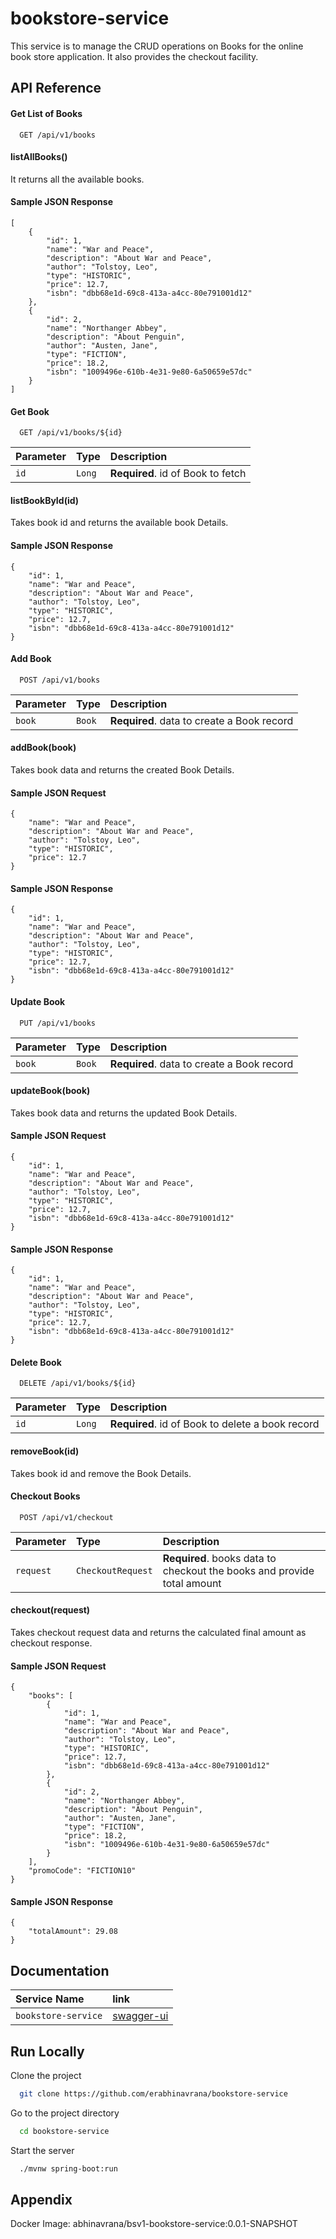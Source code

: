 
# bookstore-service

This service is to manage the CRUD operations on Books for the online book store application. It also provides the checkout facility.

## API Reference

#### Get List of Books

```http
  GET /api/v1/books
```

#### listAllBooks()

It returns all the available books.

#### Sample JSON Response

```
[
    {
        "id": 1,
        "name": "War and Peace",
        "description": "About War and Peace",
        "author": "Tolstoy, Leo",
        "type": "HISTORIC",
        "price": 12.7,
        "isbn": "dbb68e1d-69c8-413a-a4cc-80e791001d12"
    },
    {
        "id": 2,
        "name": "Northanger Abbey",
        "description": "About Penguin",
        "author": "Austen, Jane",
        "type": "FICTION",
        "price": 18.2,
        "isbn": "1009496e-610b-4e31-9e80-6a50659e57dc"
    }
]
```

#### Get Book

```http
  GET /api/v1/books/${id}
```

| Parameter | Type     | Description                       |
| :-------- | :------- | :-------------------------------- |
| `id`      | `Long` | **Required**. id of Book to fetch |

#### listBookById(id)

Takes book id and returns the available book Details.

#### Sample JSON Response

```
{
    "id": 1,
    "name": "War and Peace",
    "description": "About War and Peace",
    "author": "Tolstoy, Leo",
    "type": "HISTORIC",
    "price": 12.7,
    "isbn": "dbb68e1d-69c8-413a-a4cc-80e791001d12"
}
```

#### Add Book

```http
  POST /api/v1/books
```

| Parameter | Type     | Description                       |
| :-------- | :------- | :-------------------------------- |
| `book`      | `Book` | **Required**. data to create a Book record|

#### addBook(book)

Takes book data and returns the created Book Details.

#### Sample JSON Request

```
{
    "name": "War and Peace",
    "description": "About War and Peace",
    "author": "Tolstoy, Leo",
    "type": "HISTORIC",
    "price": 12.7
}
```

#### Sample JSON Response

```
{
    "id": 1,
    "name": "War and Peace",
    "description": "About War and Peace",
    "author": "Tolstoy, Leo",
    "type": "HISTORIC",
    "price": 12.7,
    "isbn": "dbb68e1d-69c8-413a-a4cc-80e791001d12"
}
```

#### Update Book

```http
  PUT /api/v1/books
```

| Parameter | Type     | Description                       |
| :-------- | :------- | :-------------------------------- |
| `book`      | `Book` | **Required**. data to create a Book record|

#### updateBook(book)

Takes book data and returns the updated Book Details.

#### Sample JSON Request

```
{
    "id": 1,
    "name": "War and Peace",
    "description": "About War and Peace",
    "author": "Tolstoy, Leo",
    "type": "HISTORIC",
    "price": 12.7,
    "isbn": "dbb68e1d-69c8-413a-a4cc-80e791001d12"
}
```

#### Sample JSON Response

```
{
    "id": 1,
    "name": "War and Peace",
    "description": "About War and Peace",
    "author": "Tolstoy, Leo",
    "type": "HISTORIC",
    "price": 12.7,
    "isbn": "dbb68e1d-69c8-413a-a4cc-80e791001d12"
}
```

#### Delete Book

```http
  DELETE /api/v1/books/${id}
```

| Parameter | Type     | Description                       |
| :-------- | :------- | :-------------------------------- |
| `id`      | `Long` | **Required**. id of Book to delete a book record|

#### removeBook(id)

Takes book id and remove the Book Details.

#### Checkout Books

```http
  POST /api/v1/checkout
```

| Parameter | Type     | Description                       |
| :-------- | :------- | :-------------------------------- |
| `request`      | `CheckoutRequest` | **Required**. books data to checkout the books and provide total amount|

#### checkout(request)

Takes checkout request data and returns the calculated final amount as checkout response.

#### Sample JSON Request

```
{
    "books": [
        {
            "id": 1,
            "name": "War and Peace",
            "description": "About War and Peace",
            "author": "Tolstoy, Leo",
            "type": "HISTORIC",
            "price": 12.7,
            "isbn": "dbb68e1d-69c8-413a-a4cc-80e791001d12"
        },
        {
            "id": 2,
            "name": "Northanger Abbey",
            "description": "About Penguin",
            "author": "Austen, Jane",
            "type": "FICTION",
            "price": 18.2,
            "isbn": "1009496e-610b-4e31-9e80-6a50659e57dc"
        }
    ],
    "promoCode": "FICTION10"
}
```

#### Sample JSON Response

```
{
    "totalAmount": 29.08
}
```


## Documentation

| Service Name |  link |
| :-------- | :------- | 
| `bookstore-service`      | [swagger-ui](http://localhost:8080/swagger-ui/index.html) |



## Run Locally

Clone the project

```bash
  git clone https://github.com/erabhinavrana/bookstore-service
```

Go to the project directory

```bash
  cd bookstore-service
```

Start the server

```bash
  ./mvnw spring-boot:run
```


## Appendix

Docker Image: abhinavrana/bsv1-bookstore-service:0.0.1-SNAPSHOT

